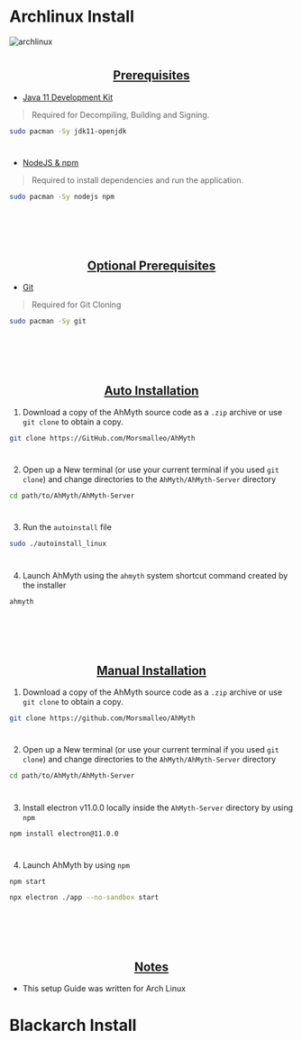# Archlinux Install
![archlinux](https://github.com/Morsmalleo/AhMyth/blob/master/.github/IMG/archlinux.png)
#

## <div align="center"><ins>Prerequisites</ins></div>

- [Java 11 Development Kit](https://www.oracle.com/au/java/technologies/javase/jdk11-archive-downloads.html)
> Required for Decompiling, Building and Signing.
```bash
sudo pacman -Sy jdk11-openjdk
```
#
- [NodeJS & npm](https://nodejs.org/en/download/package-manager/)
> Required to install dependencies and run the application.
```bash
sudo pacman -Sy nodejs npm
```
#

<br>
</br>

## <div align="center"><ins>Optional Prerequisites</ins></div>
- [Git](https://git-scm.com/download/linux)
> Required for Git Cloning
```bash
sudo pacman -Sy git
```
#

<br>
</br>

## <div align="center"><ins>Auto Installation</ins></div>

1. Download a copy of the AhMyth source code as a `.zip` archive or use `git clone` to obtain a copy.
```bash
git clone https://GitHub.com/Morsmalleo/AhMyth
```
#
2. Open up a New terminal (or use your current terminal if you used `git clone`) and change directories to the `AhMyth/AhMyth-Server` directory
```bash
cd path/to/AhMyth/AhMyth-Server
```
#
3. Run the `autoinstall` file
```bash
sudo ./autoinstall_linux
```
#
4. Launch AhMyth using the `ahmyth` system shortcut command created by the installer
```bash
ahmyth
```
#

<br>
</br>

## <div align="center"><ins>Manual Installation</ins></div>

1. Download a copy of the AhMyth source code as a `.zip` archive or use `git clone` to obtain a copy.
```bash
git clone https://github.com/Morsmalleo/AhMyth
```
#
2. Open up a New terminal (or use your current terminal if you used `git clone`) and change directories to the `AhMyth/AhMyth-Server` directory
```bash
cd path/to/AhMyth/AhMyth-Server
```
#
3. Install electron v11.0.0 locally inside the `AhMyth-Server` directory by using `npm`
```bash
npm install electron@11.0.0
```
#
4. Launch AhMyth by using `npm`
```bash
npm start
```
```bash
npx electron ./app --no-sandbox start
```
#

<br>
</br>

## <div align="center"><ins>Notes</ins></div>
- This setup Guide was written for Arch Linux

# Blackarch Install
